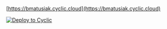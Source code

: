 [https://bmatusiak.cyclic.cloud](https://bmatusiak.cyclic.cloud)

[![Deploy to Cyclic](https://deploy.cyclic.app/button.svg)](https://deploy.cyclic.app/)

